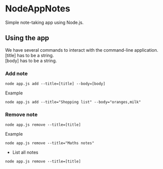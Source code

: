 # NodeAppNotes
Simple note-taking app using Node.js.

## Using the app
We have several commands to interact with the command-line application. 
[title] has to be a string.  
[body] has to be a string.
### Add note
```
node app.js add --title=[title] --body=[body]
```
Example
```
node app.js add --title="Shopping list" --body="oranges,milk"
```

### Remove note
```
node app.js remove --title=[title]
```

Example
```
node app.js remove --title="Maths notes"
```


* List all notes
```
node app.js remove --title=[title]
```

